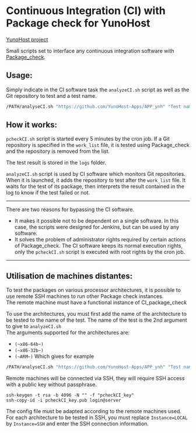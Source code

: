 # Continuous Integration (CI) with Package check for YunoHost

[YunoHost project](https://yunohost.org/#/)

Small scripts set to interface any continuous integration software with [Package_check](https://github.com/YunoHost/package_check).

## Usage:

Simply indicate in the CI software task the `analyzeCI.sh` script as well as the Git repository to test and a test name.
```bash
/PATH/analyseCI.sh "https://github.com/YunoHost-Apps/APP_ynh" "Test name"
```

## How it works:

`pcheckCI.sh` script is started every 5 minutes by the cron job.
If a Git repository is specified in the `work_list` file, it is tested using Package_check and the repository is removed from the list.

The test result is stored in the `logs` folder.

`analyzeCI.sh` script is used by CI software which monitors Git repositories. When it is launched, it adds the repository to test after the `work_list` file.
It waits for the test of its package, then interprets the result contained in the log to know if the test failed or not.

---
There are two reasons for bypassing the CI software.

- It makes it possible not to be dependent on a single software. In this case, the scripts were designed for Jenkins, but can be used by any software.
- It solves the problem of administrator rights required by certain actions of Package_check. The CI software keeps its normal execution rights, only the `pcheckCI.sh` script is executed with root rights by the cron job.

---
## Utilisation de machines distantes:

To test the packages on various processor architectures, it is possible to use remote SSH machines to run other Package check instances.  
The remote machine must have a functional instance of CI_package_check

To use the architectures, you must first add the name of the architecture to be tested to the name of the test. The name of the test is the 2nd argument to give to `analyzeCI.sh`  
The arguments supported for the architectures are:

- `(~x86-64b~)`
- `(~x86-32b~)`
- `(~ARM~)`
Which gives for example
```bash
/PATH/analyseCI.sh "https://github.com/YunoHost-Apps/APP_ynh" "Test name (~x86-64b~)"
```

Remote machines will be connected via SSH, they will require SSH access with a public key without passphrase.
```
ssh-keygen -t rsa -b 4096 -N "" -f "pcheckCI_key"
ssh-copy-id -i pcheckCI_key.pub login@server
```

The config file must be adapted according to the remote machines used.  
For each architecture to be tested in SSH, you must replace `Instance=LOCAL` by `Instance=SSH` and enter the SSH connection information.
